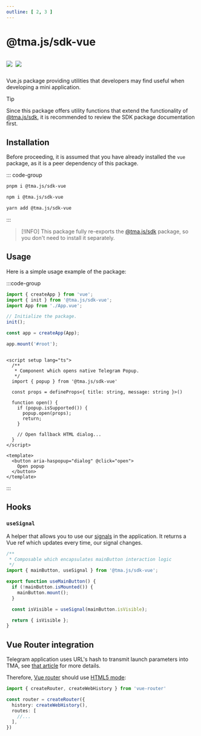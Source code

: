 ```yaml
---
outline: [ 2, 3 ]
---
```


# @tma.js/sdk-vue

<p style="display: inline-flex; gap: 8px">
  <a href="https://npmjs.com/package/@tma.js/sdk-vue">
    <img src="https://img.shields.io/npm/v/@tma.js/sdk-vue?logo=npm"/>
  </a>
  <a href="https://github.com/Telegram-Mini-Apps/tma.js/tree/master/packages/sdk-vue">
    <img src="https://img.shields.io/badge/source-black?logo=github"/>
  </a>
</p>

Vue.js package providing utilities that developers may find useful when developing a mini application.

> [!TIP]
> Since this package offers utility functions that extend the functionality of [@tma.js/sdk](./tma-js-sdk.md), it is
> recommended to review the SDK package documentation first.

## Installation

Before proceeding, it is assumed that you have already installed the `vue` package, as it is a peer dependency of this
package.

::: code-group

```bash [pnpm]
pnpm i @tma.js/sdk-vue
```

```bash [npm]
npm i @tma.js/sdk-vue
```

```bash [yarn]
yarn add @tma.js/sdk-vue
```

:::

> [!INFO]
> This package fully re-exports the [@tma.js/sdk](./tma-js-sdk.md) package, so you don't need to install it separately.

## Usage

Here is a simple usage example of the package:

:::code-group

```ts [index.ts]
import { createApp } from 'vue';
import { init } from '@tma.js/sdk-vue';
import App from './App.vue';

// Initialize the package.
init();

const app = createApp(App);

app.mount('#root');
```

```vue [PopupButton.vue]

<script setup lang="ts">
  /**
   * Component which opens native Telegram Popup.
   */
  import { popup } from '@tma.js/sdk-vue'

  const props = defineProps<{ title: string, message: string }>()

  function open() {
    if (popup.isSupported()) {
      popup.open(props);
      return;
    }

    // Open fallback HTML dialog...
  }
</script>

<template>
  <button aria-haspopup="dialog" @click="open">
    Open popup
  </button>
</template>
```

:::

## Hooks

### `useSignal`

A helper that allows you to use our [signals](./tma-js-signals.md) in the application. It
returns a Vue ref which updates every time, our signal changes.

```ts [useMainButton.vue]
/**
 * Composable which encapsulates mainButton interaction logic
 */
import { mainButton, useSignal } from '@tma.js/sdk-vue';

export function useMainButton() {
  if (!mainButton.isMounted()) {
    mainButton.mount();
  }

  const isVisible = useSignal(mainButton.isVisible);

  return { isVisible };
}
```

## Vue Router integration

Telegram application uses URL's hash to transmit launch parameters into TMA,
see [that article](../platform/launch-parameters#transmission-method) for more details.

Therefore, [Vue router](https://router.vuejs.org/) should
use [HTML5 mode](https://router.vuejs.org/guide/essentials/history-mode.html#HTML5-Mode):

```ts [router.ts]
import { createRouter, createWebHistory } from 'vue-router'

const router = createRouter({
  history: createWebHistory(),
  routes: [
    //...
  ],
})
```
